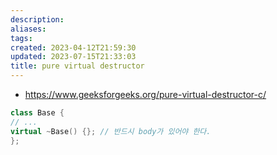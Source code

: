 ```yaml
---
description:
aliases: 
tags: 
created: 2023-04-12T21:59:30
updated: 2023-07-15T21:33:03
title: pure virtual destructor
---
```

- https://www.geeksforgeeks.org/pure-virtual-destructor-c/

```cpp
class Base {
// ...
virtual ~Base() {}; // 반드시 body가 있어야 한다.
};
```
